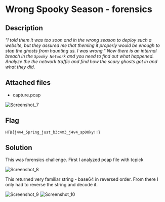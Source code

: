 #  Wrong Spooky Season - forensics

## Description
*"I told them it was too soon and in the wrong season to deploy such a website, but they assured me that theming it properly would be enough to stop the ghosts from haunting us. I was wrong." Now there is an internal breach in the `Spooky Network` and you need to find out what happened. Analyze the the network traffic and find how the scary ghosts got in and what they did.*

## Attached files
- capture.pcap

![Screenshot_7](https://user-images.githubusercontent.com/111431985/197845413-c4a03e8d-39e7-4e5f-946e-6cd6531f1656.png)

## Flag
```HTB{j4v4_5pr1ng_just_b3c4m3_j4v4_sp00ky!!}```

## Solution
This was forensics challenge. First I analyzed pcap file with tcpick

![Screenshot_8](https://user-images.githubusercontent.com/111431985/197845597-4472b6aa-670d-4e77-8ea0-89c3d7bb821a.png)

This returned very familiar string - base64 in reversed order. From there I only had to reverse the string and decode it.

![Screenshot_9](https://user-images.githubusercontent.com/111431985/197845767-a8e79fa4-3a68-4a26-9d83-e620e4f5e9fe.png)
![Screenshot_10](https://user-images.githubusercontent.com/111431985/197845779-9f1c12bd-99e8-472d-8b27-b20ef16f76a4.png)

